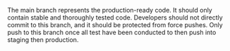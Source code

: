 The main branch represents the production-ready code. It should only contain stable and thoroughly tested code. Developers should
not directly commit to this branch, and it should be protected from force pushes. Only push to this branch once all test have been conducted to
then push into staging then production. 
